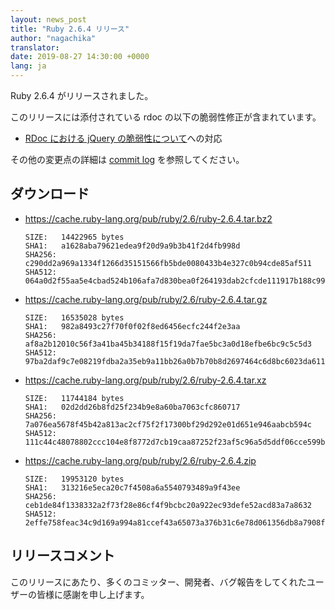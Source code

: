 ```yaml
---
layout: news_post
title: "Ruby 2.6.4 リリース"
author: "nagachika"
translator:
date: 2019-08-27 14:30:00 +0000
lang: ja
---
```


Ruby 2.6.4 がリリースされました。

このリリースには添付されている rdoc の以下の脆弱性修正が含まれています。

* [RDoc における jQuery の脆弱性について](/ja/news/2019/08/27/multiple-jquery-vulnerabilities-in-rdoc/)への対応

その他の変更点の詳細は [commit log](https://github.com/ruby/ruby/compare/v2_6_3...v2_6_4) を参照してください。

## ダウンロード

* <https://cache.ruby-lang.org/pub/ruby/2.6/ruby-2.6.4.tar.bz2>

      SIZE:   14422965 bytes
      SHA1:   a1628aba79621edea9f20d9a9b3b41f2d4fb998d
      SHA256: c290dd2a969a1334f1266d35151566fb5bde0080433b4e327c0b94cde85af511
      SHA512: 064a0d2f55aa5e4cbad524b106afa7d830bea0f264193dab2cfcde111917b188c99fe1e4341ff236fba7c881ffe65ba066a6b7cfafb791178b2edb8cd531bc70

* <https://cache.ruby-lang.org/pub/ruby/2.6/ruby-2.6.4.tar.gz>

      SIZE:   16535028 bytes
      SHA1:   982a8493c27f70f0f02f8ed6456ecfc244f2e3aa
      SHA256: af8a2b12010c56f3a41ba45b34188f15f19da7fae5bc3a0d18efbe6bc9c5c5d3
      SHA512: 97ba2daf9c7e08219fdba2a35eb9a11bb26a0b7b70b8d2697464c6d8bc6023da6113dd8b424d63e86554a5a307bb2de78db395311bab61d334c9ebf933b0f722

* <https://cache.ruby-lang.org/pub/ruby/2.6/ruby-2.6.4.tar.xz>

      SIZE:   11744184 bytes
      SHA1:   02d2dd26b8fd25f234b9e8a60ba7063cfc860717
      SHA256: 7a076ea5678f45b42a813ac2cf75f2f17300bf29d292e01d651e946aabcb594c
      SHA512: 111c44c48078802ccc104e8f8772d7cb19caa87252f23af5c96a5d5ddf06cce599b1c910744f830aa7a1aa938e819ceeeb764fe564d8334f730d19b32ced7aef

* <https://cache.ruby-lang.org/pub/ruby/2.6/ruby-2.6.4.zip>

      SIZE:   19953120 bytes
      SHA1:   313216e5eca20c7f4508a6a5540793489a9f43ee
      SHA256: ceb1de84f1338332a2f73f28e86cf4f9bcbc20a922ec93defe52acd83a7a8632
      SHA512: 2effe758feac34c9d169a994a81ccef43a65073a376b31c6e78d061356db8a7908f898778cf7a410ab955bbb38fddc960ab84c7f5e566787df24486017db3efe



## リリースコメント

このリリースにあたり、多くのコミッター、開発者、バグ報告をしてくれたユーザーの皆様に感謝を申し上げます。
